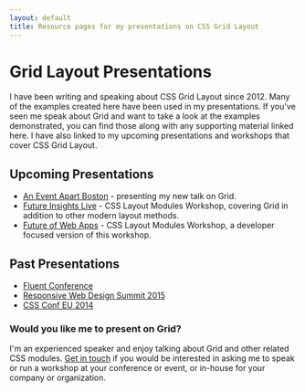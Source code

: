 ```yaml
---
layout: default
title: Resource pages for my presentations on CSS Grid Layout
---
```


# Grid Layout Presentations

I have been writing and speaking about CSS Grid Layout since 2012. Many of the examples created here have been used in my presentations. If you've seen me speak about Grid and want to take a look at the examples demonstrated, you can find those along with any supporting material linked here. I have also linked to my upcoming presentations and workshops that cover CSS Grid Layout.

## Upcoming Presentations

* [An Event Apart Boston](http://aneventapart.com/event/boston-2015) - presenting my new talk on Grid.
* [Future Insights Live](https://futureinsightslive.com/las-vegas-2015/) - CSS Layout Modules Workshop, covering Grid in addition to other modern layout methods.
* [Future of Web Apps](https://futureofwebapps.com/) - CSS Layout Modules Workshop, a developer focused version of this workshop.

## Past Presentations

* [Fluent Conference](/presentations/2015-fluent)
* [Responsive Web Design Summit 2015](/presentations/2015-rwd-summit)
* [CSS Conf EU 2014](/presentations/2014-css-conf-eu)

### Would you like me to present on Grid?

I'm an experienced speaker and enjoy talking about Grid and other related CSS modules. [Get in touch](mailto:me@rachelandrew.co.uk) if you would be interested in asking me to speak or run a workshop at your conference or event, or in-house for your company or organization.